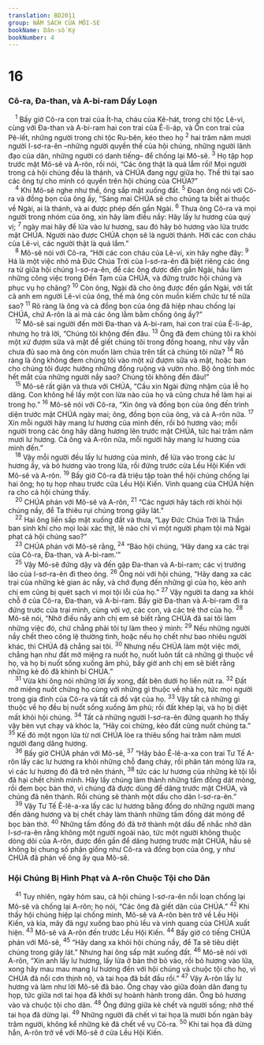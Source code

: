 ```yaml
---
translation: BD2011
group: NĂM SÁCH CỦA MÔI-SE
bookName: Dân-số Ký 
bookNumber: 4
---
```


<div class="title"><h1>16</h1><h3>Cô-ra, Ða-than, và A-bi-ram Dấy Loạn</h3></div>
<span class="verse dan_16_1"> <sup>1</sup> Bấy giờ Cô-ra con trai của Ít-ha, cháu của Kê-hát, trong chi tộc Lê-vi, cùng với Ða-than và A-bi-ram hai con trai của Ê-li-áp, và Ôn con trai của Pê-lết, những người trong chi tộc Ru-bên, kéo theo họ </span>
<span class="verse dan_16_2"><sup>2</sup> hai trăm năm mươi người I-sơ-ra-ên –những người quyền thế của hội chúng, những người lãnh đạo của dân, những người có danh tiếng– để chống lại Mô-sê. </span>
<span class="verse dan_16_3"><sup>3</sup> Họ tập họp trước mặt Mô-sê và A-rôn, rồi nói, “Các ông thật là quá lắm rồi! Mọi người trong cả hội chúng đều là thánh, và CHÚA đang ngự giữa họ. Thế thì tại sao các ông tự cho mình có quyền trên hội chúng của CHÚA?”<br/></span>
<span class="verse dan_16_4"> <sup>4</sup> Khi Mô-sê nghe như thế, ông sấp mặt xuống đất. </span>
<span class="verse dan_16_5"><sup>5</sup> Ðoạn ông nói với Cô-ra và đồng bọn của ông ấy, “Sáng mai CHÚA sẽ cho chúng ta biết ai thuộc về Ngài, ai là thánh, và ai được phép đến gần Ngài. </span>
<span class="verse dan_16_6"><sup>6</sup> Thưa ông Cô-ra và mọi người trong nhóm của ông, xin hãy làm điều nầy: Hãy lấy lư hương của quý vị; </span>
<span class="verse dan_16_7"><sup>7</sup> ngày mai hãy để lửa vào lư hương, sau đó hãy bỏ hương vào lửa trước mặt CHÚA. Người nào được CHÚA chọn sẽ là người thánh. Hỡi các con cháu của Lê-vi, các người thật là quá lắm.”<br/></span>
<span class="verse dan_16_8"> <sup>8</sup> Mô-sê nói với Cô-ra, “Hỡi các con cháu của Lê-vi, xin hãy nghe đây: </span>
<span class="verse dan_16_9"><sup>9</sup> Há là một việc nhỏ mà Ðức Chúa Trời của I-sơ-ra-ên đã biệt riêng các ông ra từ giữa hội chúng I-sơ-ra-ên, để các ông được đến gần Ngài, hầu làm những công việc trong Ðền Tạm của CHÚA, và đứng trước hội chúng và phục vụ họ chăng? </span>
<span class="verse dan_16_10"><sup>10</sup> Còn ông, Ngài đã cho ông được đến gần Ngài, với tất cả anh em người Lê-vi của ông, thế mà ông còn muốn kiếm chức tư tế nữa sao? </span>
<span class="verse dan_16_11"><sup>11</sup> Rõ ràng là ông và cả đồng bọn của ông đã hiệp nhau chống lại CHÚA, chứ A-rôn là ai mà các ông lằm bằm chống ông ấy?”<br/></span>
<span class="verse dan_16_12"> <sup>12</sup> Mô-sê sai người đến mời Ða-than và A-bi-ram, hai con trai của Ê-li-áp, nhưng họ trả lời, “Chúng tôi không đến đâu. </span>
<span class="verse dan_16_13"><sup>13</sup> Ông đã đem chúng tôi ra khỏi một xứ đượm sữa và mật để giết chúng tôi trong đồng hoang, như vậy vẫn chưa đủ sao mà ông còn muốn làm chúa trên tất cả chúng tôi nữa? </span>
<span class="verse dan_16_14"><sup>14</sup> Rõ ràng là ông không đem chúng tôi vào một xứ đượm sữa và mật, hoặc ban cho chúng tôi được hưởng những đồng ruộng và vườn nho. Bộ ông tính móc hết mắt của những người nầy sao? Chúng tôi không đến đâu!”<br/></span>
<span class="verse dan_16_15"> <sup>15</sup> Mô-sê rất giận và thưa với CHÚA, “Cầu xin Ngài đừng nhậm của lễ họ dâng. Con không hề lấy một con lừa nào của họ và cũng chưa hề làm hại ai trong họ.” </span>
<span class="verse dan_16_16"><sup>16</sup> Mô-sê nói với Cô-ra, “Xin ông và đồng bọn của ông đến trình diện trước mặt CHÚA ngày mai; ông, đồng bọn của ông, và cả A-rôn nữa. </span>
<span class="verse dan_16_17"><sup>17</sup> Xin mỗi người hãy mang lư hương của mình đến, rồi bỏ hương vào; mỗi người trong các ông hãy dâng hương lên trước mặt CHÚA, tức hai trăm năm mươi lư hương. Cả ông và A-rôn nữa, mỗi người hãy mang lư hương của mình đến.”<br/></span>
<span class="verse dan_16_18"> <sup>18</sup> Vậy mỗi người đều lấy lư hương của mình, để lửa vào trong các lư hương ấy, và bỏ hương vào trong lửa, rồi đứng trước cửa Lều Hội Kiến với Mô-sê và A-rôn. </span>
<span class="verse dan_16_19"><sup>19</sup> Bấy giờ Cô-ra đã triệu tập toàn thể hội chúng chống lại hai ông; họ tụ họp nhau trước cửa Lều Hội Kiến. Vinh quang của CHÚA hiện ra cho cả hội chúng thấy.<br/></span>
<span class="verse dan_16_20"> <sup>20</sup> CHÚA phán với Mô-sê và A-rôn, </span>
<span class="verse dan_16_21"><sup>21</sup> “Các ngươi hãy tách rời khỏi hội chúng nầy, để Ta thiêu rụi chúng trong giây lát.”<br/></span>
<span class="verse dan_16_22"> <sup>22</sup> Hai ông liền sấp mặt xuống đất và thưa, “Lạy Ðức Chúa Trời là Thần ban sinh khí cho mọi loài xác thịt, lẽ nào chỉ vì một người phạm tội mà Ngài phạt cả hội chúng sao?”<br/></span>
<span class="verse dan_16_23"> <sup>23</sup> CHÚA phán với Mô-sê rằng, </span>
<span class="verse dan_16_24"><sup>24</sup> “Bảo hội chúng, ‘Hãy dang xa các trại của Cô-ra, Ða-than, và A-bi-ram.’”<br/></span>
<span class="verse dan_16_25"> <sup>25</sup> Vậy Mô-sê đứng dậy và đến gặp Ða-than và A-bi-ram; các vị trưởng lão của I-sơ-ra-ên đi theo ông. </span>
<span class="verse dan_16_26"><sup>26</sup> Ông nói với hội chúng, “Hãy dang xa các trại của những kẻ gian ác nầy, và chớ đụng đến những gì của họ, kẻo anh chị em cũng bị quét sạch vì mọi tội lỗi của họ.” </span>
<span class="verse dan_16_27"><sup>27</sup> Vậy người ta dang xa khỏi chỗ ở của Cô-ra, Ða-than, và A-bi-ram. Bấy giờ Ða-than và A-bi-ram đi ra đứng trước cửa trại mình, cùng với vợ, các con, và các trẻ thơ của họ. </span>
<span class="verse dan_16_28"><sup>28</sup> Mô-sê nói, “Nhờ điều nầy anh chị em sẽ biết rằng CHÚA đã sai tôi làm những việc đó, chứ chẳng phải tôi tự làm theo ý mình: </span>
<span class="verse dan_16_29"><sup>29</sup> Nếu những người nầy chết theo công lệ thường tình, hoặc nếu họ chết như bao nhiêu người khác, thì CHÚA đã chẳng sai tôi. </span>
<span class="verse dan_16_30"><sup>30</sup> Nhưng nếu CHÚA làm một việc mới, chẳng hạn như đất mở miệng ra nuốt họ, nuốt luôn tất cả những gì thuộc về họ, và họ bị nuốt sống xuống âm phủ, bấy giờ anh chị em sẽ biết rằng những kẻ đó đã khinh bỉ CHÚA.”<br/></span>
<span class="verse dan_16_31"> <sup>31</sup> Vừa khi ông nói những lời ấy xong, đất bên dưới họ liền nứt ra. </span>
<span class="verse dan_16_32"><sup>32</sup> Ðất mở miệng nuốt chửng họ cùng với những gì thuộc về nhà họ, tức mọi người trong gia đình của Cô-ra và tất cả đồ vật của họ. </span>
<span class="verse dan_16_33"><sup>33</sup> Vậy tất cả những gì thuộc về họ đều bị nuốt sống xuống âm phủ; rồi đất khép lại, và họ bị diệt mất khỏi hội chúng. </span>
<span class="verse dan_16_34"><sup>34</sup> Tất cả những người I-sơ-ra-ên đứng quanh họ thấy vậy bèn vụt chạy và khóc la, “Hãy coi chừng, kẻo đất cũng nuốt chúng ta.” </span>
<span class="verse dan_16_35"><sup>35</sup> Kế đó một ngọn lửa từ nơi CHÚA lòe ra thiêu sống hai trăm năm mươi người đang dâng hương.<br/></span>
<span class="verse dan_16_36"> <sup>36</sup> Bấy giờ CHÚA phán với Mô-sê, </span>
<span class="verse dan_16_37"><sup>37</sup> “Hãy bảo Ê-lê-a-xa con trai Tư Tế A-rôn lấy các lư hương ra khỏi những chỗ đang cháy, rồi phân tán mỏng lửa ra, vì các lư hương đó đã trở nên thánh, </span>
<span class="verse dan_16_38"><sup>38</sup> tức các lư hương của những kẻ tội lỗi đã hại chết chính mình. Hãy lấy chúng làm thành những tấm đồng dát mỏng, rồi đem bọc bàn thờ, vì chúng đã được dùng để dâng trước mặt CHÚA, và chúng đã nên thánh. Rồi chúng sẽ thành một dấu cho dân I-sơ-ra-ên.”<br/></span>
<span class="verse dan_16_39"> <sup>39</sup> Vậy Tư Tế Ê-lê-a-xa lấy các lư hương bằng đồng do những người mang đến dâng hương và bị chết cháy làm thành những tấm đồng dát mỏng để bọc bàn thờ. </span>
<span class="verse dan_16_40"><sup>40</sup> Những tấm đồng đó đã trở thành một dấu để nhắc nhở dân I-sơ-ra-ên rằng không một người ngoài nào, tức một người không thuộc dòng dõi của A-rôn, được đến gần để dâng hương trước mặt CHÚA, hầu sẽ không bị chung số phận giống như Cô-ra và đồng bọn của ông, y như CHÚA đã phán về ông ấy qua Mô-sê.<br/></span>
<div class="title"><h3>Hội Chúng Bị Hình Phạt và A-rôn Chuộc Tội cho Dân</h3></div>
<span class="verse dan_16_41"> <sup>41</sup> Tuy nhiên, ngày hôm sau, cả hội chúng I-sơ-ra-ên nổi loạn chống lại Mô-sê và chống lại A-rôn; họ nói, “Các ông đã giết dân của CHÚA.” </span>
<span class="verse dan_16_42"><sup>42</sup> Khi thấy hội chúng hiệp lại chống mình, Mô-sê và A-rôn bèn trở về Lều Hội Kiến, và kìa, mây đã ngự xuống bao phủ lều và vinh quang của CHÚA xuất hiện. </span>
<span class="verse dan_16_43"><sup>43</sup> Mô-sê và A-rôn đến trước Lều Hội Kiến. </span>
<span class="verse dan_16_44"><sup>44</sup> Bấy giờ có tiếng CHÚA phán với Mô-sê, </span>
<span class="verse dan_16_45"><sup>45</sup> “Hãy dang xa khỏi hội chúng nầy, để Ta sẽ tiêu diệt chúng trong giây lát.” Nhưng hai ông sấp mặt xuống đất. </span>
<span class="verse dan_16_46"><sup>46</sup> Mô-sê nói với A-rôn, “Xin anh lấy lư hương, lấy lửa ở bàn thờ bỏ vào, rồi bỏ hương vào lửa, xong hãy mau mau mang lư hương đến với hội chúng và chuộc tội cho họ, vì CHÚA đã nổi cơn thịnh nộ, và tai họa đã bắt đầu rồi.” </span>
<span class="verse dan_16_47"><sup>47</sup> Vậy A-rôn lấy lư hương và làm như lời Mô-sê đã bảo. Ông chạy vào giữa đoàn dân đang tụ họp, tức giữa nơi tai họa đã khởi sự hoành hành trong dân. Ông bỏ hương vào và chuộc tội cho dân. </span>
<span class="verse dan_16_48"><sup>48</sup> Ông đứng giữa kẻ chết và người sống; nhờ thế tai họa đã dừng lại. </span>
<span class="verse dan_16_49"><sup>49</sup> Những người đã chết vì tai họa là mười bốn ngàn bảy trăm người, không kể những kẻ đã chết về vụ Cô-ra. </span>
<span class="verse dan_16_50"><sup>50</sup> Khi tai họa đã dừng hẳn, A-rôn trở về với Mô-sê ở cửa Lều Hội Kiến.<br/></span>
